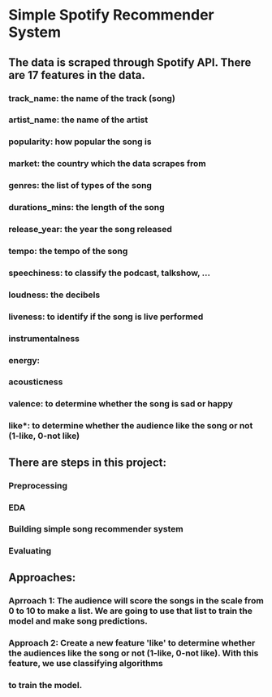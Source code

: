 # Simple Spotify Recommender System

## The data is scraped through Spotify API. There are 17 features in the data.
  ### track_name: the name of the track (song)
  ### artist_name: the name of the artist
  ### popularity: how popular the song is
  ### market: the country which the data scrapes from
  ### genres: the list of types of the song
  ### durations_mins: the length of the song
  ### release_year: the year the song released
  ### tempo: the tempo of the song
  ### speechiness: to classify the podcast, talkshow, ...
  ### loudness: the decibels
  ### liveness: to identify if the song is live performed
  ### instrumentalness
  ### energy: 
  ### acousticness
  ### valence: to determine whether the song is sad or happy
  ### like*: to determine whether the audience like the song or not (1-like, 0-not like)
  
## There are steps in this project:
  ### Preprocessing
  ### EDA
  ### Building simple song recommender system
  ### Evaluating

## Approaches:
  ### Aprroach 1: The audience will score the songs in the scale from 0 to 10 to make a list. We are going to use that list to train the model and make song predictions.
  ### Approach 2: Create a new feature 'like' to determine whether the audiences like the song or not (1-like, 0-not like). With this feature, we use classifying algorithms
  ### to train the model.
  
